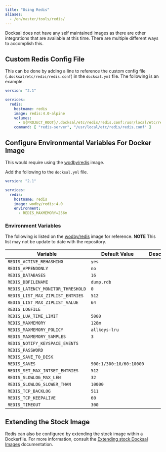 ```yaml
---
title: "Using Redis"
aliases:
  - /en/master/tools/redis/
---
```



Docksal does not have any self maintained images as there are other integrations that are available at this time.
There are multiple different ways to accomplish this.


## Custom Redis Config File

This can be done by adding a line to reference the custom config file (`.docksal/etc/redis/redis.conf`) in the `docksal.yml` file. The following is an example.

```yml
version: "2.1"

services:
  redis:
    hostname: redis
    image: redis:4.0-alpine
    volumes:
      - ${PROJECT_ROOT}/.docksal/etc/redis/redis.conf:/usr/local/etc/redis/redis.conf
    command: [ "redis-server", "/usr/local/etc/redis/redis.conf" ]
```


## Configure Environmental Variables For Docker Image

This would require using the [wodby/redis](https://github.com/wodby/redis) image.

Add the following to the `docksal.yml` file.

```yml
version: "2.1"

services:
  redis:
    hostname: redis
    image: wodby/redis:4.0
    environment:
      - REDIS_MAXMEMORY=256m
```


### Environment Variables

The following is listed on the [wodby/redis](https://github.com/wodby/redis) image for reference.
**NOTE** This list may not be update to date with the repository.

| Variable                          | Default Value           | Description |
| --------------------------------- | ----------------------- | ----------- |
| `REDIS_ACTIVE_REHASHING`          | `yes`                   |             |
| `REDIS_APPENDONLY`                | `no`                    |             |
| `REDIS_DATABASES`                 | `16`                    |             |
| `REDIS_DBFILENAME`                | `dump.rdb`              |             |
| `REDIS_LATENCY_MONITOR_THRESHOLD` | `0`                     |             |
| `REDIS_LIST_MAX_ZIPLIST_ENTRIES`  | `512`                   |             |
| `REDIS_LIST_MAX_ZIPLIST_VALUE`    | `64`                    |             |
| `REDIS_LOGFILE`                   |                         |             |
| `REDIS_LUA_TIME_LIMIT`            | `5000`                  |             |
| `REDIS_MAXMEMORY`                 | `128m`                  |             |
| `REDIS_MAXMEMORY_POLICY`          | `allkeys-lru`           |             |
| `REDIS_MAXMEMORY_SAMPLES`         | `3`                     |             |
| `REDIS_NOTIFY_KEYSPACE_EVENTS`    |                         |             |
| `REDIS_PASSWORD`                  |                         |             |
| `REDIS_SAVE_TO_DISK`              |                         |             |
| `REDIS_SAVES`                     | `900:1/300:10/60:10000` |             |
| `REDIS_SET_MAX_INTSET_ENTRIES`    | `512`                   |             |
| `REDIS_SLOWLOG_MAX_LEN`           | `32`                    |             |
| `REDIS_SLOWLOG_SLOWER_THAN`       | `10000`                 |             |
| `REDIS_TCP_BACKLOG`               | `511`                   |             |
| `REDIS_TCP_KEEPALIVE`             | `60`                    |             |
| `REDIS_TIMEOUT`                   | `300`                   |             |


## Extending the Stock Image

Redis can also be configured by extending the stock image within a Dockerfile. For more
information, consult the [Extending stock Docksal Images](../advanced/extend-images.md) documentation.